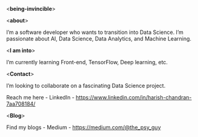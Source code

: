 <**being-invincible**>

<**about**>

I’m a software developer who wants to transition into Data Science.
I’m passionate about AI, Data Science, Data Analytics, and Machine Learning.

<**I am into**>

I’m currently learning Front-end, TensorFlow, Deep learning, etc.

<**Contact**>

I’m looking to collaborate on a fascinating Data Science project.

Reach me here - LinkedIn - https://www.linkedin.com/in/harish-chandran-7aa708184/


<**Blog**>

Find my blogs - Medium - https://medium.com/@the_psy_guy

<!---
being-invincible/being-invincible is a ✨ special ✨ repository because its `README.md` (this file) appears on your GitHub profile.
You can click the Preview link to take a look at your changes.
--->
